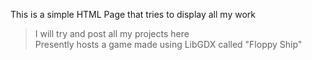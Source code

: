This is a simple HTML Page that tries to display all my work<br>
> I will try and post all my projects here <br>
> Presently hosts a game made using LibGDX called "Floppy Ship" <br>



